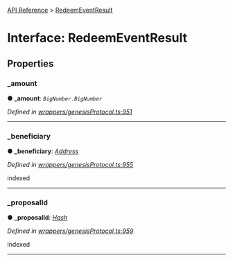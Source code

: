 [API Reference](../README.md) > [RedeemEventResult](../interfaces/RedeemEventResult.md)



# Interface: RedeemEventResult


## Properties
<a id="_amount"></a>

###  _amount

**●  _amount**:  *`BigNumber.BigNumber`* 

*Defined in [wrappers/genesisProtocol.ts:951](https://github.com/daostack/arc.js/blob/42de6847/lib/wrappers/genesisProtocol.ts#L951)*





___

<a id="_beneficiary"></a>

###  _beneficiary

**●  _beneficiary**:  *[Address](../#Address)* 

*Defined in [wrappers/genesisProtocol.ts:955](https://github.com/daostack/arc.js/blob/42de6847/lib/wrappers/genesisProtocol.ts#L955)*



indexed




___

<a id="_proposalId"></a>

###  _proposalId

**●  _proposalId**:  *[Hash](../#Hash)* 

*Defined in [wrappers/genesisProtocol.ts:959](https://github.com/daostack/arc.js/blob/42de6847/lib/wrappers/genesisProtocol.ts#L959)*



indexed




___


